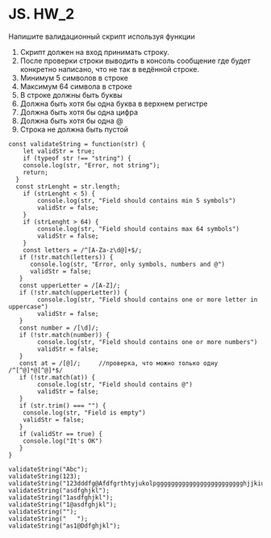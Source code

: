 # JS. HW_2

Напишите валидационный скрипт используя функции  

 1. Скрипт должен на вход принимать строку.  
 2. После проверки строки выводить в консоль сообщение где будет конкретно написано, что не так в ведённой строке.  
 3. Минимум 5 символов в строке  
 4. Максимум 64 символа в строке  
 5. В строке должны быть буквы  
 6. Должна быть хотя бы одна буква в верхнем регистре  
 7. Должна быть хотя бы одна цифра  
 8. Должна быть хотя бы одна @  
 9. Строка не должна быть пустой
```
const validateString = function(str) {
    let validStr = true;
    if (typeof str !== "string") {
    console.log(str, "Error, not string");
    return; 
  }
  const strLenght = str.length;
    if (strLenght < 5) {
        console.log(str, "Field should contains min 5 symbols") 
        validStr = false;
    }
    if (strLenght > 64) {
        console.log(str, "Field should contains max 64 symbols") 
        validStr = false;
    }
    const letters = /^[A-Za-z\d@]+$/;
   if (!str.match(letters)) {
      console.log(str, "Error, only symbols, numbers and @")
      validStr = false;
   } 
   const upperLetter = /[A-Z]/;
   if (!str.match(upperLetter)) {
        console.log(str, "Field should contains one or more letter in uppercase")
        validStr = false;
   }
   const number = /[\d]/;
   if (!str.match(number)) {
        console.log(str, "Field should contains one or more numbers")
        validStr = false;
   }
   const at = /[@]/;     //проверка, что можно только одну /^[^@]*@[^@]*$/ 
   if (!str.match(at)) {
        console.log(str, "Field should contains @")
        validStr = false;
   }
   if (str.trim() === "") {
    console.log(str, "Field is empty")
    validStr = false;
   }
   if (validStr == true) {
    console.log("It's OK")
   }
}
    
validateString("Abc");
validateString(123);
validateString("123dddfg@Afdfgrthtyjukolpgggggggggggggggggggggggghjjkiuytrewwwwaaassssssaa");
validateString("asdfghjkl");
validateString("1asdfghjkl");
validateString("1@asdfghjkl");
validateString("");
validateString("   ");
validateString("as1@Ddfghjkl");
```

